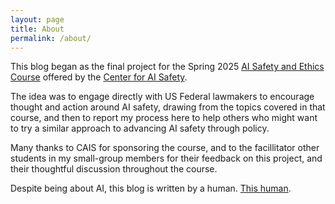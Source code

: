 ```yaml
---
layout: page
title: About
permalink: /about/
---
```

This blog began as the final project for the Spring 2025 [AI Safety and Ethics Course](https://www.aisafetybook.com/virtual-course) offered by the [Center for AI Safety](https://safe.ai/).

The idea was to engage directly with US Federal lawmakers to encourage thought and action around AI safety, drawing from the topics covered in that course, and then to report my process here to help others who might want to try a similar approach to advancing AI safety through policy.

Many thanks to CAIS for sponsoring the course, and to the facillitator other students in my small-group members for their feedback on this project, and their thoughtful discussion throughout the course.

Despite being about AI, this blog is written by a human. [This human](https://mjc.fyi/).
